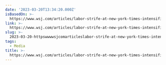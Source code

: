 ```yaml
---
date: '2023-03-20T13:34:20.000Z'
isBasedOn: >-
  https://www.wsj.com/articles/labor-strife-at-new-york-times-intensifies-dividing-staff-5b729771
link: >-
  https://www.wsj.com/articles/labor-strife-at-new-york-times-intensifies-dividing-staff-5b729771
slug: >-
  2023-03-20-httpswwwwsjcomarticleslabor-strife-at-new-york-times-intensifies-dividing-staff-5b729771
tags:
  - Media
title: >-
  https://www.wsj.com/articles/labor-strife-at-new-york-times-intensifies-dividing-staff-5b729771
---
```


